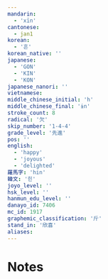 ```yaml
---
mandarin:
  - 'xīn'
cantonese:
  - jan1
korean:
  - '흔'
korean_native: ''
japanese:
  - 'GON'
  - 'KIN'
  - 'KON'
japanese_nanori: ''
vietnamese:
middle_chinese_initial: 'h'
middle_chinese_final: 'ɨn'
stroke_count: 8
radical: '欠'
skip_number: '1-4-4'
grade_level: '先進'
pos: ''
english:
  - 'happy'
  - 'joyous'
  - 'delighted'
羅馬字: 'hin'
韓文: '힌'
joyo_level: ''
hsk_level: ''
hanmun_edu_level: ''
danayo_id: 7406
mc_id: 1917
graphemic_classification: '斤'
stand_in: '欣喜'
aliases:
---
```


# Notes
